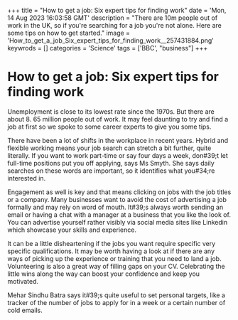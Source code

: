 +++
title = "How to get a job: Six expert tips for finding work"
date = 'Mon, 14 Aug 2023 16:03:58 GMT'
description = "There are 10m people out of work in the UK, so if you're searching for a job you're not alone. Here are some tips on how to get started."
image = 'How_to_get_a_job_Six_expert_tips_for_finding_work__257431884.png'
keywrods =  []
categories = 'Science'
tags = ['BBC', "business"]
+++

# How to get a job: Six expert tips for finding work

Unemployment is close to its lowest rate since the 1970s.
But there are about 8.
65 million people out of work.
It may feel daunting to try and find a job at first so we spoke to some career experts to give you some tips.

There have been a lot of shifts in the workplace in recent years.
Hybrid and flexible working means your job search can stretch a bit further, quite literally.
If you want to work part-time or say four days a week, don<bb>#39;t let full-time positions put you off applying, says Ms Smyth.
She says daily searches on these words are important, so it identifies what you<bb>#34;re interested in.

Engagement as well is key and that means clicking on jobs with the job titles or a company.
Many businesses want to avoid the cost of advertising a job formally and may rely on word of mouth.
It<bb>#39;s always worth sending an email or having a chat with a manager at a business that you like the look of.
You can advertise yourself rather visibly via social media sites like Linkedin which showcase your skills and experience.

It can be a little disheartening if the jobs you want require specific very specific qualifications.
It may be worth having a look at if there are any ways of picking up the experience or training that you need to land a job.
Volunteering is also a great way of filling gaps on your CV.
Celebrating the little wins along the way can boost your confidence and keep you motivated.

Mehar Sindhu Batra says it<bb>#39;s quite useful to set personal targets, like a tracker of the number of jobs to apply for in a week or a certain number of cold emails.


